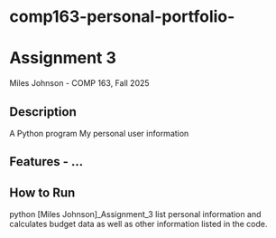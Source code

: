# comp163-personal-portfolio-
# Assignment 3 

Miles Johnson - COMP 163, Fall 2025 
## Description 
A Python program My personal user information
## Features - ... 
## How to Run 
python [Miles Johnson]_Assignment_3 list personal information and calculates budget data as well as other information listed in the code.

